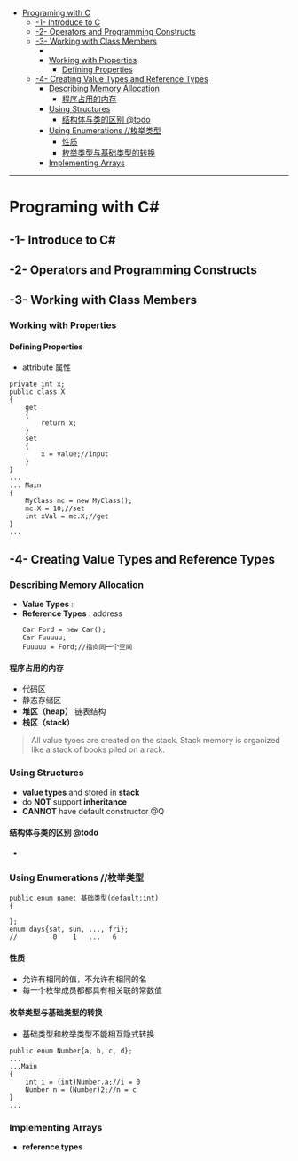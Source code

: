 <!-- TOC -->

- [Programing with C](#programing-with-c)
    - [-1- Introduce to C](#-1--introduce-to-c)
    - [-2- Operators and Programming Constructs](#-2--operators-and-programming-constructs)
    - [-3- Working with Class Members](#-3--working-with-class-members)
        - [](#)
        - [Working with Properties](#working-with-properties)
            - [Defining Properties](#defining-properties)
    - [-4- Creating Value Types and Reference Types](#-4--creating-value-types-and-reference-types)
        - [Describing Memory Allocation](#describing-memory-allocation)
            - [程序占用的内存](#程序占用的内存)
        - [Using Structures](#using-structures)
            - [结构体与类的区别 @todo](#结构体与类的区别-todo)
        - [Using Enumerations //枚举类型](#using-enumerations-枚举类型)
            - [性质](#性质)
            - [枚举类型与基础类型的转换](#枚举类型与基础类型的转换)
        - [Implementing Arrays](#implementing-arrays)

<!-- /TOC -->
---
# Programing with C#
## -1- Introduce to C#
## -2- Operators and Programming Constructs
## -3- Working with Class Members
### 
### Working with Properties
#### Defining Properties
- attribute 属性
```
private int x;
public class X
{
    get
    {
        return x;
    }
    set
    {
        x = value;//input
    }
}
...
... Main
{
    MyClass mc = new MyClass();
    mc.X = 10;//set
    int xVal = mc.X;//get
}
...
```

## -4- Creating Value Types and Reference Types
### Describing Memory Allocation
- **Value Types** : 
- **Reference Types** : address
    ```
    Car Ford = new Car();
    Car Fuuuuu;
    Fuuuuu = Ford;//指向同一个空间
    ```
#### 程序占用的内存
- 代码区
- 静态存储区
- **堆区（heap）** 链表结构
- **栈区（stack）**
>All value tyoes are created on the stack. Stack memory is organized like a stack of books piled on a rack.
### Using Structures
- **value types** and stored in **stack**
- do **NOT** support **inheritance**
- **CANNOT** have default constructor @Q
#### 结构体与类的区别 @todo
- 

### Using Enumerations //枚举类型
```
public enum name: 基础类型(default:int)
{

};
enum days{sat, sun, ..., fri};
//         0    1   ...   6
```
#### 性质
- 允许有相同的值，不允许有相同的名
- 每一个枚举成员都都具有相关联的常数值
#### 枚举类型与基础类型的转换
- 基础类型和枚举类型不能相互隐式转换
```
public enum Number{a, b, c, d};
...
...Main
{
    int i = (int)Number.a;//i = 0
    Number n = (Number)2;//n = c
}
...
```
### Implementing Arrays
- **reference types**